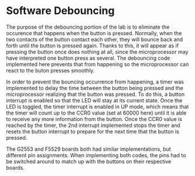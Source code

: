 # Software Debouncing
The purpose of the debouncing portion of the lab is to eliminate the occurence that happens when the button is pressed. Normally, when the two contacts of the button contact each other, they will bounce back and forth until the button is pressed again. Thanks to this, it will appear as if pressing the button once does nothing at all, since the microprocessor may have interpreted one button press as several. The debouncing code implemented here prevents that from happening so the microprocessor can react to the buton presses smoothly.

In order to prevent the bouncing occurrence from happening, a timer was implemented to delay the time between the button being pressed and the microprocessor realizing that the button was pressed. To do this, a button interrupt is enabled so that the LED will stay at its current state. Once the LED is toggled, the timer interrupt is enabled in UP mode, which means that the timer will count up to the CCR0 value (set at 60000 here) until it is able to receive any more information from the button. Once the CCR0 value is reached by the timer, the 2nd interrupt implemented stops the timer and resets the button interrupt to prepare for the next time that the button is pressed.

The G2553 and F5529 boards both had similar implementations, but different pin assignments. When implementing both codes, the pins had to be switched around to match up with the buttons on their respective boards.
